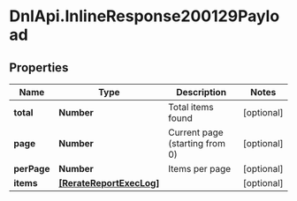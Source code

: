 # DnlApi.InlineResponse200129Payload

## Properties
Name | Type | Description | Notes
------------ | ------------- | ------------- | -------------
**total** | **Number** | Total items found | [optional] 
**page** | **Number** | Current page (starting from 0) | [optional] 
**perPage** | **Number** | Items per page | [optional] 
**items** | [**[RerateReportExecLog]**](RerateReportExecLog.md) |  | [optional] 


